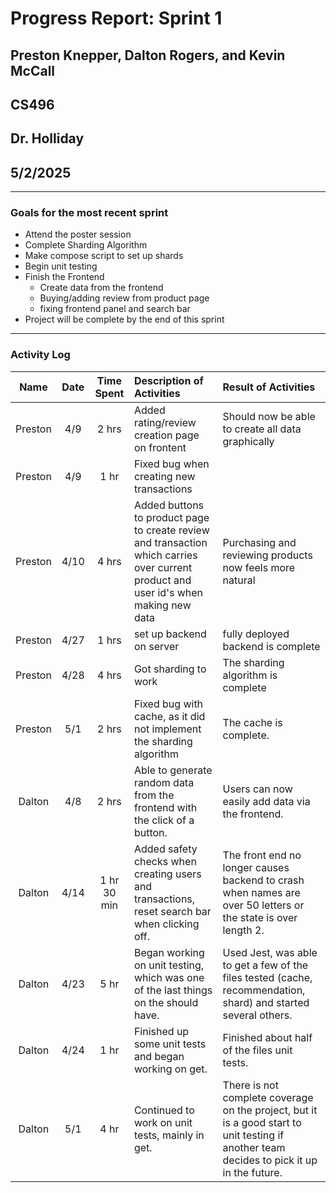 # Progress Report: Sprint 1

## Preston Knepper, Dalton Rogers, and Kevin McCall

## CS496

## Dr. Holliday

## 5/2/2025

---

### Goals for the most recent sprint

- Attend the poster session
- Complete Sharding Algorithm
- Make compose script to set up shards
- Begin unit testing
- Finish the Frontend
    - Create data from the frontend
    - Buying/adding review from product page
    - fixing frontend panel and search bar
- Project will be complete by the end of this sprint    

---

### Activity Log

|        Name        | Date |  Time Spent  | Description of Activities                                                                                                            | Result of Activities                                                                                                       |
| :----------------: | :--: | :----------: | :----------------------------------------------------------------------------------------------------------------------------------- | :------------------------------------------------------------------------------------------------------------------------- |
| Preston | 4/9  | 2 hrs | Added rating/review creation page on frontent | Should now be able to create all data graphically |
| Preston | 4/9  | 1 hr | Fixed bug when creating new transactions ||
| Preston | 4/10  | 4 hrs | Added buttons to product page to create review and transaction which carries over current product and user id's when making new data | Purchasing and reviewing products now feels more natural |
| Preston | 4/27  | 1 hrs | set up backend on server | fully deployed backend is complete |
| Preston | 4/28  | 4 hrs | Got sharding to work | The sharding algorithm is complete |
| Preston | 5/1  | 2 hrs | Fixed bug with cache, as it did not implement the sharding algorithm | The cache is complete.|
| Dalton | 4/8 | 2 hrs | Able to generate random data from the frontend with the click of a button. | Users can now easily add data via the frontend. |
| Dalton | 4/14 | 1 hr 30 min | Added safety checks when creating users and transactions, reset search bar when clicking off. | The front end no longer causes backend to crash when names are over 50 letters or the state is over length 2. |
| Dalton | 4/23 | 5 hr | Began working on unit testing, which was one of the last things on the should have. | Used Jest, was able to get a few of the files tested (cache, recommendation, shard) and started several others. |
| Dalton | 4/24 | 1 hr | Finished up some unit tests and began working on get. | Finished about half of the files unit tests. |
| Dalton | 5/1 | 4 hr | Continued to work on unit tests, mainly in get. | There is not complete coverage on the project, but it is a good start to unit testing if another team decides to pick it up in the future. |

